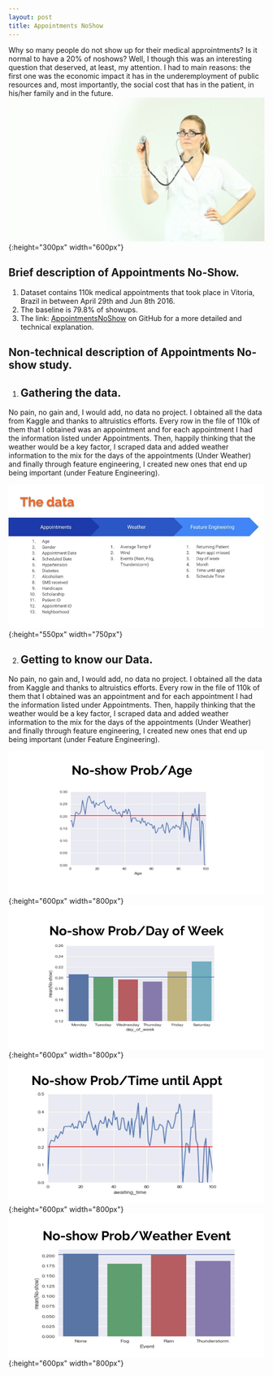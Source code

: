 ```yaml
---
layout: post
title: Appointments NoShow
---
```

Why so many people do not show up for their medical approintments? Is it normal to have a 20% of noshows? Well, I though this 
was an interesting question that deserved, at least, my attention. I had to main reasons: the first one was the economic 
impact it has in the underemployment of public resources and, most importantly, the social cost that has in the patient, in
his/her family and in the future.
![68445279 doctors wallpapers](/images/68445279-doctors-wallpapers.jpg){:height="300px" width="600px"}

## Brief description of Appointments No-Show.
  1. Dataset contains 110k medical appointments that took place in Vitoria, Brazil in between April 29th and Jun 8th 2016.
  2. The baseline is 79.8% of showups.
  3. The link: [AppointmentsNoShow](https://github.com/AlexChicote/AppointmentsNoShow) on GitHub for a more detailed and  
     technical explanation.
  
## Non-technical description of Appointments No-show study.

  1. ## Gathering the data.
 No pain, no gain and, I would add, no data no project. I obtained all the data from Kaggle and thanks to altruistics
 efforts. Every row in the file of 110k of them that I obtained was an appointment and for each appointment I had the 
 information listed under Appointments. Then, happily thinking that the weather would be a key factor, I scraped data 
 and added weather information to the mix for the days of the appointments (Under Weather) and finally through feature
 engineering, I created new ones that end up being important (under Feature Engineering).


![AlexChicoteCapstone](/images/AlexChicoteCapstone.jpg){:height="550px" width="750px"}


 2. ## Getting to know our Data.
 No pain, no gain and, I would add, no data no project. I obtained all the data from Kaggle and thanks to altruistics
 efforts. Every row in the file of 110k of them that I obtained was an appointment and for each appointment I had the 
 information listed under Appointments. Then, happily thinking that the weather would be a key factor, I scraped data 
 and added weather information to the mix for the days of the appointments (Under Weather) and finally through feature
 engineering, I created new ones that end up being important (under Feature Engineering).


![graphCapstoneAge](/images/graphCapstoneAge.jpg){:height="600px" width="800px"} ![graphCapstoneDayOfWeek](/images/graphCapstoneDayOfWeek.jpg){:height="600px" width="800px"}
![graphCapstoneTimeUntilApp](/images/graphCapstoneTimeUntilApp.jpg){:height="600px" width="800px"} ![graphCapstoneWeather](/images/graphCapstoneWeather.jpg){:height="600px" width="800px"}

